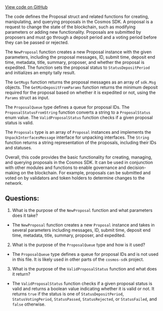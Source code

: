 [View code on GitHub](https://github.com/cosmos/cosmos-sdk/blob/main/x/gov/types/v1/proposal.go)

The code defines the Proposal struct and related functions for creating, manipulating, and querying proposals in the Cosmos SDK. A proposal is a request to change the state of the blockchain, such as modifying parameters or adding new functionality. Proposals are submitted by proposers and must go through a deposit period and a voting period before they can be passed or rejected.

The `NewProposal` function creates a new Proposal instance with the given parameters, including the proposal messages, ID, submit time, deposit end time, metadata, title, summary, proposer, and whether the proposal is expedited. The function sets the proposal status to `StatusDepositPeriod` and initializes an empty tally result.

The `GetMsgs` function returns the proposal messages as an array of `sdk.Msg` objects. The `GetMinDepositFromParams` function returns the minimum deposit required for the proposal based on whether it is expedited or not, using the `Params` struct as input.

The `ProposalQueue` type defines a queue for proposal IDs. The `ProposalStatusFromString` function converts a string to a `ProposalStatus` enum value. The `ValidProposalStatus` function checks if a given proposal status is valid.

The `Proposals` type is an array of `Proposal` instances and implements the `UnpackInterfacesMessage` interface for unpacking interfaces. The `String` function returns a string representation of the proposals, including their IDs and statuses.

Overall, this code provides the basic functionality for creating, managing, and querying proposals in the Cosmos SDK. It can be used in conjunction with other modules and functions to enable governance and decision-making on the blockchain. For example, proposals can be submitted and voted on by validators and token holders to determine changes to the network.
## Questions: 
 1. What is the purpose of the `NewProposal` function and what parameters does it take?
- The `NewProposal` function creates a new `Proposal` instance and takes in several parameters including messages, ID, submit time, deposit end time, metadata, title, summary, proposer, and expedited.

2. What is the purpose of the `ProposalQueue` type and how is it used?
- The `ProposalQueue` type defines a queue for proposal IDs and is not used in this file. It is likely used in other parts of the `cosmos-sdk` project.

3. What is the purpose of the `ValidProposalStatus` function and what does it return?
- The `ValidProposalStatus` function checks if a given proposal status is valid and returns a boolean value indicating whether it is valid or not. It returns `true` if the status is one of `StatusDepositPeriod`, `StatusVotingPeriod`, `StatusPassed`, `StatusRejected`, or `StatusFailed`, and `false` otherwise.